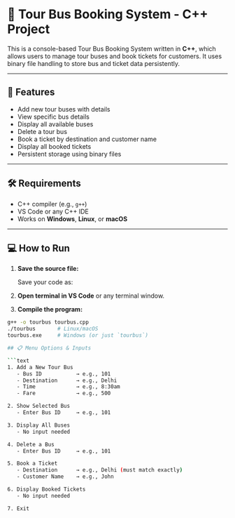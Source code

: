 # 🚌 Tour Bus Booking System - C++ Project

This is a console-based Tour Bus Booking System written in **C++**, which allows users to manage tour buses and book tickets for customers. It uses binary file handling to store bus and ticket data persistently.

---

## 📂 Features

- Add new tour buses with details
- View specific bus details
- Display all available buses
- Delete a tour bus
- Book a ticket by destination and customer name
- Display all booked tickets
- Persistent storage using binary files

---

## 🛠️ Requirements

- C++ compiler (e.g., `g++`)
- VS Code or any C++ IDE
- Works on **Windows**, **Linux**, or **macOS**

---

## 💻 How to Run

1. **Save the source file:**

   Save your code as:


2. **Open terminal in VS Code** or any terminal window.

3. **Compile the program:**

```bash
g++ -o tourbus tourbus.cpp
./tourbus       # Linux/macOS
tourbus.exe     # Windows (or just `tourbus`)

## 📋 Menu Options & Inputs

```text
1. Add a New Tour Bus
   - Bus ID           → e.g., 101
   - Destination      → e.g., Delhi
   - Time             → e.g., 8:30am
   - Fare             → e.g., 500

2. Show Selected Bus
   - Enter Bus ID     → e.g., 101

3. Display All Buses
   - No input needed

4. Delete a Bus
   - Enter Bus ID     → e.g., 101

5. Book a Ticket
   - Destination      → e.g., Delhi (must match exactly)
   - Customer Name    → e.g., John

6. Display Booked Tickets
   - No input needed

7. Exit
